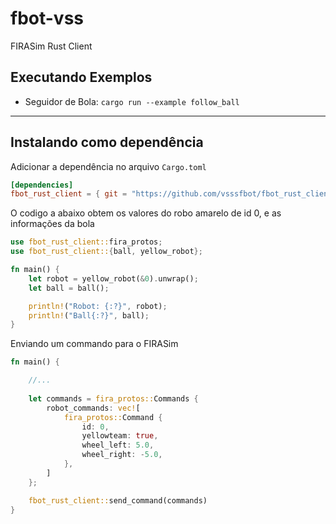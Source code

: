 # fbot-vss
FIRASim Rust Client


## Executando Exemplos
- Seguidor de Bola: `cargo run --example follow_ball`

---------------------

## Instalando como dependência
Adicionar a dependência no arquivo `Cargo.toml`
```toml
[dependencies]
fbot_rust_client = { git = "https://github.com/vsssfbot/fbot_rust_client" }
```

O codigo a abaixo obtem os valores do robo amarelo de id 0, e as informações da bola
```rust
use fbot_rust_client::fira_protos;
use fbot_rust_client::{ball, yellow_robot};

fn main() {
    let robot = yellow_robot(&0).unwrap();
    let ball = ball();

    println!("Robot: {:?}", robot);
    println!("Ball{:?}", ball);
}
```

Enviando um commando para o FIRASim

```rust
fn main() {

    //...
    
    let commands = fira_protos::Commands {
        robot_commands: vec![
            fira_protos::Command {
                id: 0,
                yellowteam: true,
                wheel_left: 5.0,
                wheel_right: -5.0,
            },
        ]
    };

    fbot_rust_client::send_command(commands)
}
```
